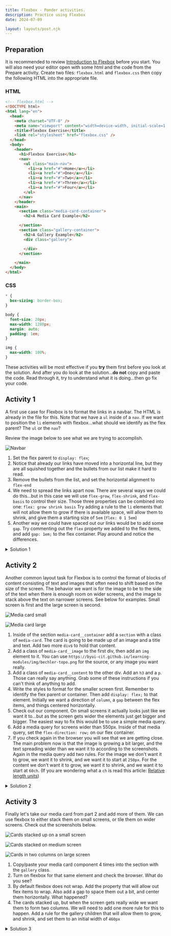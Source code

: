 ```yaml
---
title: Flexbox - Ponder activities.
description: Practice using Flexbox
date: 2024-07-09

layout: layouts/post.njk
---
```


## Preparation

It is recommended to review [Introduction to Flexbox](../prepare1) before you start. You will also need your editor open with some html and the code from the Prepare activity. Create two files: `flexbox.html` and `flexbox.css` then copy the following HTML into the appropriate file.

### HTML

```html
<!-- flexbox.html -->
<!DOCTYPE html>
<html lang="en">
  <head>
    <meta charset="UTF-8" />
    <meta name="viewport" content="width=device-width, initial-scale=1.0" />
    <title>Flexbox Exercise</title>
    <link rel="stylesheet" href="flexbox.css" />
  </head>
  <body>
    <header>
      <h1>Flexbox Exercise</h1>
      <nav>
        <ul class="main-nav">
          <li><a href="#">Home</a></li>
          <li><a href="#">One</a></li>
          <li><a href="#">Two</a></li>
          <li><a href="#">Three</a></li>
          <li><a href="#">Four</a></li>
        </ul>
      </nav>
    </header>
    <main>
      <section class="media-card-container">
        <h2>A Media Card Example</h2>

      </section>
      <section class="gallery-container">
        <h2>A Gallery Example</h2>
        <div class="gallery">

        </div>
      </section>

    </main>
  </body>
</html>
```

### CSS

```css
* {
  box-sizing: border-box;
}

body {
  font-size: 20px;
  max-width: 1280px;
  margin: auto;
  padding: 1em;
}

img {
  max-width: 100%;
}
```

These activities will be most effective if you **try** them first before you look at the solution. And after you do look at the solution...**do not** copy and paste the code. Read through it, try to understand what it is doing...then go fix your code.

## Activity 1

A first use case for Flexbox is to format the links in a navbar. The HTML is already in the file for this. Note that we have a `ul` inside of a `nav`. If we want to position the `li` elements with flexbox...what should we identify as the flex parent? The `ul` or the `nav`?

Review the image below to see what we are  trying to accomplish.

![Navbar](../../../../img/flexbox-nav.webp)

1. Set the flex parent to `display: flex`;
2. Notice that already our links have moved into a horizontal line, but they are all squished together and the bullets from our list make it hard to read.
3. Remove the bullets from the list, and set the horizontal alignment to `flex-end`
4. We need to spread the links apart now. There are several ways we could do this...but in this case we will use `flex-grow`, `flex-shrink`, and `flex-basis` to control their size. Those three properties can be combined into one: `flex: grow shrink basis` Try adding a rule to the `li` elements that will not allow them to grow if there is available space, will allow them to shrink, and give them a starting size of `5em` (`flex: 0 1 5em`)
5. Another way we could have spaced out our links would be to add some `gap`. Try commenting out the `flex` property we added to the flex items, and add `gap: 1em;` to the flex container. Play around and notice the differences.

<details>
<summary>Solution 1</summary>

```css
.main-nav {
  display: flex;
  list-style-type: none;
  justify-content: flex-end;
}
.main-nav > li {
  flex: 0 1 5em;
  text-align: center;
}
```

</details>

## Activity 2

Another common layout task for Flexbox is to control the format of blocks of content consisting of text and images that often need to shift based on the size of the screen. The behavior we want is for the image to be to the side of the text when there is enough room on wider screens, and the image to stack above the text on narrower screens. See below for examples. Small screen is first and the large screen is second.

![Media card small](../../../../img/flexbox-media-card-sm.webp)

![Media card large](../../../../img/flexbox-media-card-lg.webp)

1. Inside of the section `media-card__container` add a `section` with a class of `media-card`. The card is going to be made up of an image and a title and text. Add two more `div`s to hold that content.
2. Add a class of `media-card__image` to the first div, then add an `img` element to it. You can use `https://byui-cit.github.io/learning-modules/img/bechler-topo.png` for the source, or any image you want really.
3. Add a class of `media-card__content` to the other div. Add an `h3` and a `p`. Those can really say anything. Grab some of these instructions if you can't think of anything to add.
4. Write the styles to format for the smaller screen first. Remember to identify the flex parent or container. Then add `display: flex;` to that element. Initially we want a direction of `column`, a `gap` between the flex items, and things centered horizontally.
5. Check out our component. On small screens it actually looks just like we want it to...but as the screen gets wider the elements just get bigger and bigger. The easiest way to fix this would be to use a simple media query.
6. Add a media query for screens wider than 550px. Inside of that media query, set the `flex-direction: row;` on our flex container.
7. If you check again in the browser you will see that we are getting close. The main problem now is that the image is growing a bit larger, and the text spreading wider than we want it to according to the screenshots. Again in the media query add two rules. For the image we don't want it to grow, we want it to shrink, and we want it to start at `250px`. For the content we don't want it to grow, we want it to shrink, and we want it to start at `60ch`. (If you are wondering what a `ch` is read this article: [Relative length units](https://developer.mozilla.org/en-US/docs/Web/CSS/length#relative_length_units_based_on_font))

<details>
<summary>Solution 2</summary>

```css
.media-card {
  display: flex;
  flex-direction: column;
  gap: 1em;
  align-items: center;
}

.media-card__content > h3 {
  margin-top: 0;
}

@media screen and (min-width: 550px) {
  .media-card {
    flex-direction: row;
  }
  .media-card__image {
    flex: 0 1 250px;
  }
  .media-card__content {
    flex: 0 1 60ch;
  }
}

```

</details>

## Activity 3

Finally let's take our media card from part 2 and add more of them. We can use flexbox to either stack them on small screens, or tile them on wider screens. Check out the screenshots below.

![Cards stacked up on a small screen](../../../../img/flexbox-gallery-sm.webp)

![Cards stacked on medium screen](../../../../img/flexbox-gallery-md.webp)

![Cards in two columns on large screen](../../../../img/flexbox-gallery-lg.webp)

1. Copy/paste your media card component 4 times into the section with the `gallery` class.
2. Turn on flexbox for that same element and check the browser. What do you see?
3. By default flexbox does not wrap. Add the property that will allow out flex items to wrap. Also add a gap to space them out a bit, and center them horizontally. What happened?
4. The cards stacked up, but when the screen gets really wide we want them to form two columns. We will need to add one more rule for this to happen. Add a rule for the gallery children that will allow them to grow, and shrink, and set them to an initial width of `460px`

<details>
<summary>Solution 3</summary>

```css
.gallery {
  display: flex;
  flex-wrap: wrap;
  gap: 1em;
  justify-content: center;
}

.gallery > * {
  flex: 1 1 460px;
}
```

</details>
